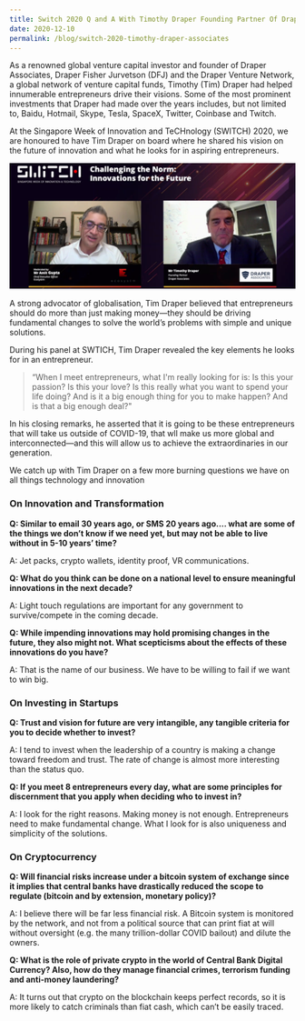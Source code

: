 ```yaml
---
title: Switch 2020 Q and A With Timothy Draper Founding Partner Of Draper Associates
date: 2020-12-10
permalink: /blog/switch-2020-timothy-draper-associates
---
```


As a renowned global venture capital investor and founder of Draper Associates, Draper Fisher Jurvetson (DFJ) and the Draper Venture Network, a global network of venture capital funds, Timothy (Tim) Draper had helped innumerable entrepreneurs drive their visions. Some of the most prominent investments that Draper had made over the years includes, but not limited to, Baidu, Hotmail, Skype, Tesla, SpaceX, Twitter, Coinbase and Twitch.

At the Singapore Week of Innovation and TeCHnology (SWITCH) 2020, we are honoured to have Tim Draper on board where he shared his vision on the future of innovation and what he looks for in aspiring entrepreneurs.

![](/images/SWITCH_2020-Tim_Draper_QnA.PNG)

A strong advocator of globalisation, Tim Draper believed that entrepreneurs should do more than just making money—they should be driving fundamental changes to solve the world’s problems with simple and unique solutions.

During his panel at SWTICH, Tim Draper revealed the key elements he looks for in an entrepreneur.

> “When I meet entrepreneurs, what I'm really looking for is: Is this your passion? Is this your love? Is this really what you want to spend your life doing? And is it a big enough thing for you to make happen? And is that a big enough deal?"

In his closing remarks, he asserted that it is going to be these entrepreneurs that will take us outside of COVID-19, that wll make us more global and interconnected—and this will allow us to achieve the extraordinaries in our generation.

We catch up with Tim Draper on a few more burning questions we have on all things technology and innovation

### On Innovation and Transformation

**Q: Similar to email 30 years ago, or SMS 20 years ago.... what are some of the things we don’t know if we need yet, but may not be able to live without in 5-10 years’ time?**

A: Jet packs, crypto wallets, identity proof, VR communications.

**Q: What do you think can be done on a national level to ensure meaningful innovations in the next decade?**

A: Light touch regulations are important for any government to survive/compete in the coming decade.

**Q: While impending innovations may hold promising changes in the future, they also might not. What scepticisms about the effects of these innovations do you have?**

A: That is the name of our business. We have to be willing to fail if we want to win big.

### On Investing in Startups

**Q: Trust and vision for future are very intangible, any tangible criteria for you to decide whether to invest?**

A: I tend to invest when the leadership of a country is making a change toward freedom and trust. The rate of change is almost more interesting than the status quo.

**Q: If you meet 8 entrepreneurs every day, what are some principles for discernment that you apply when deciding who to invest in?**

A: I look for the right reasons. Making money is not enough. Entrepreneurs need to make fundamental change. What I look for is also uniqueness and simplicity of the solutions.

### On Cryptocurrency

**Q: Will financial risks increase under a bitcoin system of exchange since it implies that central banks have drastically reduced the scope to regulate (bitcoin and by extension, monetary policy)?**

A: I believe there will be far less financial risk. A Bitcoin system is monitored by the network, and not from a political source that can print fiat at will without oversight (e.g. the many trillion-dollar COVID bailout) and dilute the owners.

**Q: What is the role of private crypto in the world of Central Bank Digital Currency? Also, how do they manage financial crimes, terrorism funding and anti-money laundering?**

A: It turns out that crypto on the blockchain keeps perfect records, so it is more likely to catch criminals than fiat cash, which can’t be easily traced.